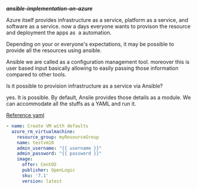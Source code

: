 **_ansible-implementation-on-azure_**


Azure itself provides infrastructure as a service, platform as a service, and software as a service. now a days everyone wants to provison the resource and deployment the apps as  a automation.
 
Depending on your or everyone's expectations, it may be possible to provide all the resources using ansible.

Ansible we are called as a configuration management tool. moreover this is user based input basically allowing to easily passing those information compared to other tools.

Is it possible to provision infrastructure as a service via Ansible?

yes. It is possible. By default, Ansile provides those details as a module. We can accommodate all the stuffs as a YAML and run it.

[Reference yaml](https://docs.ansible.com/ansible/latest/collections/azure/azcollection/azure_rm_virtualmachine_module.html)

```yml
- name: Create VM with defaults
  azure_rm_virtualmachine:
    resource_group: myResourceGroup
    name: testvm10
    admin_username: "{{ username }}"
    admin_password: "{{ password }}"
    image:
      offer: CentOS
      publisher: OpenLogic
      sku: '7.1'
      version: latest
```
